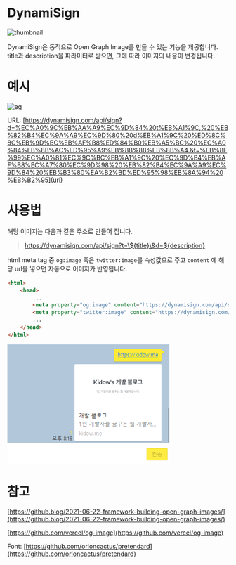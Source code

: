 # DynamiSign

![thumbnail](https://dynamisign.com/api/sign?d=다이나미사인)

DynamiSign은 동적으로 Open Graph Image를 만들 수 있는 기능을 제공합니다.
title과 description을 파라미터로 받으면, 그에 따라 이미지의 내용이 변경됩니다.

# 예시

![eg](https://dynamisign.com/api/sign?d=%EC%A0%9C%EB%AA%A9%EC%9D%84%20t%EB%A1%9C,%20%EB%82%B4%EC%9A%A9%EC%9D%80%20d%EB%A1%9C%20%ED%8C%8C%EB%9D%BC%EB%AF%B8%ED%84%B0%EB%A5%BC%20%EC%A0%84%EB%8B%AC%ED%95%A9%EB%8B%88%EB%8B%A4.&t=%EB%8F%99%EC%A0%81%EC%9C%BC%EB%A1%9C%20%EC%9D%B4%EB%AF%B8%EC%A7%80%EC%9D%98%20%EB%82%B4%EC%9A%A9%EC%9D%84%20%EB%B3%80%EA%B2%BD%ED%95%98%EB%8A%94%20%EB%B2%95)

URL: [https://dynamisign.com/api/sign?d=%EC%A0%9C%EB%AA%A9%EC%9D%84%20t%EB%A1%9C,%20%EB%82%B4%EC%9A%A9%EC%9D%80%20d%EB%A1%9C%20%ED%8C%8C%EB%9D%BC%EB%AF%B8%ED%84%B0%EB%A5%BC%20%EC%A0%84%EB%8B%AC%ED%95%A9%EB%8B%88%EB%8B%A4.&t=%EB%8F%99%EC%A0%81%EC%9C%BC%EB%A1%9C%20%EC%9D%B4%EB%AF%B8%EC%A7%80%EC%9D%98%20%EB%82%B4%EC%9A%A9%EC%9D%84%20%EB%B3%80%EA%B2%BD%ED%95%98%EB%8A%94%20%EB%B2%95](url)

# 사용법

해당 이미지는 다음과 같은 주소로 만들어 집니다.

> https://dynamisign.com/api/sign?t=\${title}\&d=${description}

html meta tag 중 `og:image` 혹은 `twitter:image`를 속성값으로 주고 `content` 에 해당 url을 넣으면 자동으로 이미지가 반영됩니다.

```html
<html>
    <head>
        ...
        <meta property="og:image" content="https://dynamisign.com/api/sign">
        <meta property="twitter:image" content="https://dynamisign.com/api/sign">
        ...
    </head>
</html>
```

![확인](public/opengraph.png)

# 참고

[https://github.blog/2021-06-22-framework-building-open-graph-images/](https://github.blog/2021-06-22-framework-building-open-graph-images/)

[https://github.com/vercel/og-image](https://github.com/vercel/og-image)

Font: [https://github.com/orioncactus/pretendard](https://github.com/orioncactus/pretendard)